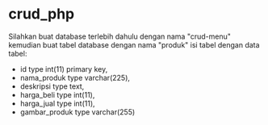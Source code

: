 # crud_php
Silahkan buat database terlebih dahulu dengan nama "crud-menu"
kemudian buat tabel database dengan nama "produk"
isi tabel dengan data tabel:
- id type int(11) primary key,
- nama_produk type varchar(225),
- deskripsi type text,
- harga_beli type int(11),
- harga_jual type int(11),
- gambar_produk type varchar(255)
